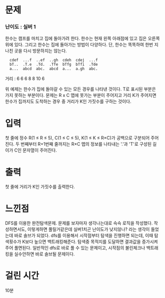 # 문제

### 난이도 : 실버 1

한수는 캠프를 마치고 집에 돌아가려 한다. 한수는 현재 왼쪽 아래점에 있고 집은 오른쪽 위에 있다. 그리고 한수는 집에 돌아가는 방법이 다양하다. 단, 한수는 똑똑하여 한번 지나친 곳을 다시 방문하지는 않는다.

      cdef  ...f  ..ef  ..gh  cdeh  cdej  ...f
      bT..  .T.e  .Td.  .Tfe  bTfg  bTfi  .Tde
      a...  abcd  abc.  abcd  a...  a.gh  abc.

거리 : 6 6 6 8 8 10 6

위 예제는 한수가 집에 돌아갈 수 있는 모든 경우를 나타낸 것이다. T로 표시된 부분은 가지 못하는 부분이다. 문제는 R x C 맵에 못가는 부분이 주어지고 거리 K가 주어지면 한수가 집까지도 도착하는 경우 중 거리가 K인 가짓수를 구하는 것이다.

# 입력

첫 줄에 정수 R(1 ≤ R ≤ 5), C(1 ≤ C ≤ 5), K(1 ≤ K ≤ R×C)가 공백으로 구분되어 주어진다. 두 번째부터 R+1번째 줄까지는 R×C 맵의 정보를 나타내는 '.'과 'T'로 구성된 길이가 C인 문자열이 주어진다.

# 출력

첫 줄에 거리가 K인 가짓수를 출력한다.

# 느낀점

DFS를 이용한 완전탐색문제. 문제를 보자마자 생각나는대로 슥슥 로직을 작성했다. 작성하면서도, 이렇게하면 풀릴거같은데 실버1치곤 난이도가 낮지않나? 라는 생각이 들었는데 바로 솔브가 되었다. dfs를 이용해서 시작점부터 탐색을 진행하면 되는데, 이때 탐색횟수가 K보다 높으면 백트래킹해준다. 탐색중 목적지를 도달하면 결과값을 증가시켜주어 풀면된다. 일반적인 dfs로 바로 풀 수 있는 문제이고, 시작점의 불린체크나 백트래킹을 실수안하면 바로 솔브될 문제이다.

# 걸린 시간

10분
